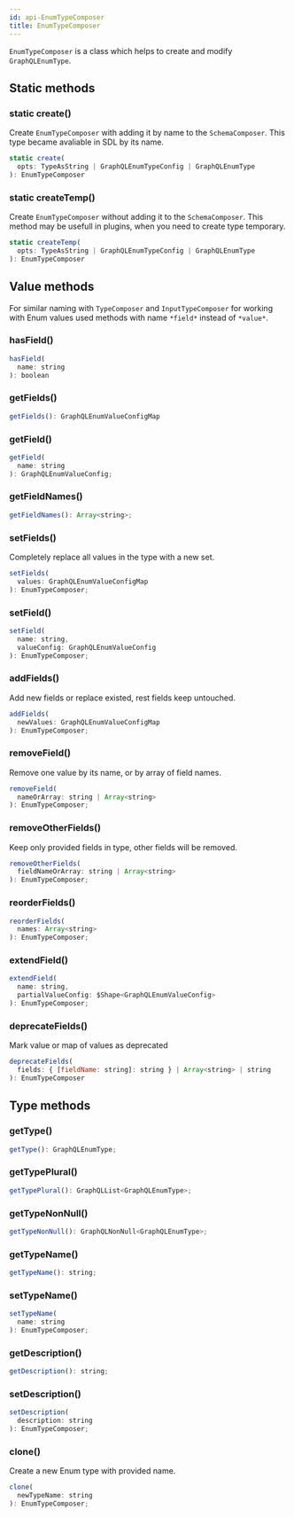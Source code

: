 ```yaml
---
id: api-EnumTypeComposer
title: EnumTypeComposer
---
```


`EnumTypeComposer` is a class which helps to create and modify `GraphQLEnumType`.

## Static methods

### static create()
Create `EnumTypeComposer` with adding it by name to the `SchemaComposer`. This type became avaliable in SDL by its name.
```js
static create(
  opts: TypeAsString | GraphQLEnumTypeConfig | GraphQLEnumType
): EnumTypeComposer
```

### static createTemp()
Create `EnumTypeComposer` without adding it to the `SchemaComposer`. This method may be usefull in plugins, when you need to create type temporary. 
```js
static createTemp(
  opts: TypeAsString | GraphQLEnumTypeConfig | GraphQLEnumType
): EnumTypeComposer
```

## Value methods

For similar naming with `TypeComposer` and `InputTypeComposer` for working with Enum values used methods with name `*field*` instead of `*value*`.

### hasField()
```js
hasField(
  name: string
): boolean
```

### getFields()
```js
getFields(): GraphQLEnumValueConfigMap
```

### getField()
```js
getField(
  name: string
): GraphQLEnumValueConfig;
```

### getFieldNames()
```js
getFieldNames(): Array<string>;
```

### setFields()
Completely replace all values in the type with a new set.
```js
setFields(
  values: GraphQLEnumValueConfigMap
): EnumTypeComposer;
```

### setField()
```js
setField(
  name: string,
  valueConfig: GraphQLEnumValueConfig
): EnumTypeComposer;
```

### addFields()
Add new fields or replace existed, rest fields keep untouched.
```js
addFields(
  newValues: GraphQLEnumValueConfigMap
): EnumTypeComposer;
```

### removeField()
Remove one value by its name, or by array of field names.
```js
removeField(
  nameOrArray: string | Array<string>
): EnumTypeComposer;
```

### removeOtherFields()
Keep only provided fields in type, other fields will be removed.
```js
removeOtherFields(
  fieldNameOrArray: string | Array<string>
): EnumTypeComposer;
```

### reorderFields()
```js
reorderFields(
  names: Array<string>
): EnumTypeComposer;
```

### extendField()
```js
extendField(
  name: string,
  partialValueConfig: $Shape<GraphQLEnumValueConfig>
): EnumTypeComposer;
```

### deprecateFields()
Mark value or map of values as deprecated
```js
deprecateFields(
  fields: { [fieldName: string]: string } | Array<string> | string
): EnumTypeComposer
```

## Type methods

### getType()
```js
getType(): GraphQLEnumType;
```

### getTypePlural()
```js
getTypePlural(): GraphQLList<GraphQLEnumType>;
```

### getTypeNonNull()
```js
getTypeNonNull(): GraphQLNonNull<GraphQLEnumType>;
```

### getTypeName()
```js
getTypeName(): string;
```

### setTypeName()
```js
setTypeName(
  name: string
): EnumTypeComposer;
```

### getDescription()
```js
getDescription(): string;
```

### setDescription()
```js
setDescription(
  description: string
): EnumTypeComposer;
```

### clone()
Create a new Enum type with provided name.
```js
clone(
  newTypeName: string
): EnumTypeComposer;
```
